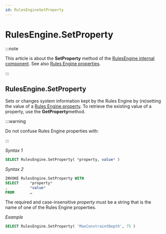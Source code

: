 ```yaml
---
id: RulesEngineSetProperty
---
```


# RulesEngine.SetProperty




:::note

This article is about the **SetProperty** method of the [RulesEngine internal component](/Extensions/RulesEngine_internal_component).
See also [Rules Engine properties](/Modeller_and_Rules_Engine/Rules_Engine_properties).

:::

## **RulesEngine.SetProperty**

Sets or changes system information kept by the Rules Engine by (re)setting the value of a [Rules Engine property](/Modeller_and_Rules_Engine/Rules_Engine_properties). To retrieve the existing value of a property, use the **GetProperty**method.


:::warning

Do not confuse Rules Engine properties with:

:::

*Syntax 1*

```sql
SELECT RulesEngine.SetProperty( *property, value* )
```

*Syntax 2*

```sql
INVOKE RulesEngine.SetProperty WITH
SELECT     *property*
,          *value*
FROM       …
```

The required and case-insensitive *property* must be a string that is the name of one of the Rules Engine properties.

*Example*

```sql
SELECT RulesEngine.SetProperty( 'MaxConstraintDepth', 75 )
```

 